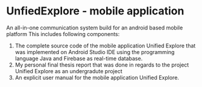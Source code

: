 # UnfiedExplore - mobile application
An all-in-one communication system build for an android based mobile platform
This includes following components:
1. The complete source code of the mobile application Unified Explore that was implemented on Android Studio IDE using the programming language Java and Firebase as real-time database.
2. My personal final thesis report that was done in regards to the project Unified Explore as an undergradute project
3. An explicit user manual for the mobile application Unified Explore.
